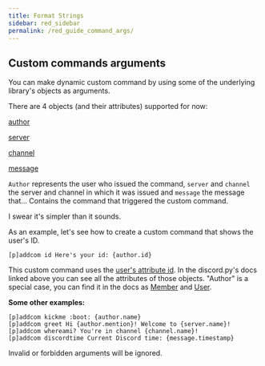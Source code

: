 ```yaml
---
title: Format Strings
sidebar: red_sidebar
permalink: /red_guide_command_args/
---
```


## Custom commands arguments

You can make dynamic custom command by using some of the underlying library's objects as arguments.

There are 4 objects (and their attributes) supported for now:

[author](http://discordpy.readthedocs.io/en/latest/api.html#user)  

[server](http://discordpy.readthedocs.io/en/latest/api.html#server)  

[channel](http://discordpy.readthedocs.io/en/latest/api.html#channel)  

[message](http://discordpy.readthedocs.io/en/latest/api.html#message)  


`Author` represents the user who issued the command, `server` and `channel` the server and channel in which it was issued and `message` the message that... Contains the command that triggered the custom command.  

I swear it's simpler than it sounds.

As an example, let's see how to create a custom command that shows the user's ID.

    [p]addcom id Here's your id: {author.id}

This custom command uses the [user's attribute id](http://discordpy.readthedocs.io/en/latest/api.html#discord.User.id). In the discord.py's docs linked above you can see all the attributes of those objects. "Author" is a special case, you can find it in the docs as [Member](http://discordpy.readthedocs.io/en/latest/api.html#member) and [User](http://discordpy.readthedocs.io/en/latest/api.html#user).

**Some other examples:**

    [p]addcom kickme :boot: {author.name}
    [p]addcom greet Hi {author.mention}! Welcome to {server.name}!
    [p]addcom whereami? You're in channel {channel.name}!
    [p]addcom discordtime Current Discord time: {message.timestamp}

Invalid or forbidden arguments will be ignored.
